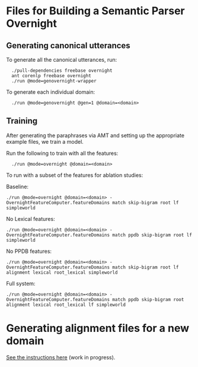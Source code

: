 # Files for Building a Semantic Parser Overnight

## Generating canonical utterances

To generate all the canonical utterances, run:

      ./pull-dependencies freebase overnight
      ant corenlp freebase overnight
      ./run @mode=genovernight-wrapper

To generate each individual domain:

      ./run @mode=genovernight @gen=1 @domain=<domain>

## Training

After generating the paraphrases via AMT and setting up the appropriate example
files, we train a model.

Run the following to train with all the features:

      ./run @mode=overnight @domain=<domain>

To run with a subset of the features for ablation studies:

Baseline:

    ./run @mode=overnight @domain=<domain> -OvernightFeatureComputer.featureDomains match skip-bigram root lf simpleworld

No Lexical features:

    ./run @mode=overnight @domain=<domain> -OvernightFeatureComputer.featureDomains match ppdb skip-bigram root lf simpleworld

No PPDB features:

    ./run @mode=overnight @domain=<domain> -OvernightFeatureComputer.featureDomains match skip-bigram root lf alignment lexical root_lexical simpleworld

Full system:

    ./run @mode=overnight @domain=<domain> -OvernightFeatureComputer.featureDomains match ppdb skip-bigram root alignment lexical root_lexical lf simpleworld

# Generating alignment files for a new domain

[See the instructions here](https://docs.google.com/document/d/1cgqThUAyArbgjQi0P7l--kCLH10copd1EXFnk_bHkY0/edit?usp=sharing) (work in progress).
